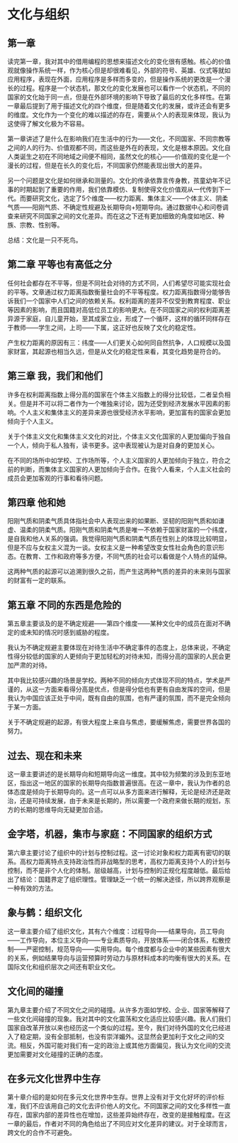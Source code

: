 # 文化与组织

## 第一章

读完第一章，我对其中的借用编程的思想来描述文化的变化很有感触。核心的价值观就像操作系统一样，作为核心但是却很难看见，外部的符号、英雄、仪式等就如应用程序，表现在外面，应用程序是多样而多变的，但是操作系统的更改是一个漫长的过程。程序是一个状态机，那文化的变化发展也可以看作一个状态机，不同的国家的文化始于同一点，但是在外部环境的影响下导致了最后的文化多样性。在第一章最后提到了用于描述文化的四个维度，但是随着文化的发展，或许还会有更多的维度。文化作为一个变化的难以描述的存在，需要从个人的表现来体现，我认为这使得了解文化极为不容易。

第一章讲述了是什么在影响我们在生活中的行为——文化，不同国家、不同宗教等之间的人的行为、价值观都不同，而这些是外在的表现，文化是根本原因。文化自人类诞生之初在不同地域之间便不相同，虽然文化的核心——价值观的变化是一个漫长的过程，但是在长久的变化后，不同国家仍然能表现出很大的差异。

另一个问题是文化是如何继承和测量的。文化的传承依靠言传身教，孩童幼年不记事的时期起到了重要的作用，我们依靠模仿、复制使得文化价值观从一代传到下一代。而要研究文化，选定了5个维度——权力距离、集体主义——个体主义、阴柔气质——阳刚气质、不确定性规避及长期导向+短期导向。通过数据中心和问卷调查来研究不同国家之间的文化差异。而在这之下还有更加细致的角度如地区、种族、宗教、性别等。

总结：文化是一只不死鸟。

## 第二章 平等也有高低之分

任何社会都存在不平等，但是不同社会对待的方式不同，人们希望尽可能实现社会的平等。文章通过权力距离指数衡量社会的不平等程度。权力距离指数得分能够告诉我们一个国家中人们之间的依赖关系。权利距离的差异不仅受到教育程度、职业等因素的影响，而且国籍对高低位员工的影响更大。在不同国家之间的权利距离差异源于家庭，自儿童开始，至其成家立业，形成了一个循环，这样的循环同样存在于教师——学生之间，上司——下属，这正好也反映了文化的稳定性。

产生权力距离的原因有三：纬度——人们更关心如何同自然抗争，人口规模以及国家财富，其起源也相当久远，但是从文化的稳定性来看，其变化趋势是符合的。

## 第三章 我，我们和他们

许多在权利距离指数上得分高的国家在个体主义指数上的得分比较低，二者呈负相关。但是并不可以将二者作为一个唯独来讨论，因为还受到经济发展水平因素的影响。个人主义和集体主义的差异来源也很受经济水平影响，更加富有的国家会更加倾向于个人主义。

关于个体主义文化和集体主义文化的对比，个体主义文化国家的人更加偏向于独自一个人，倾向于私人独有，读书更多。这中表现被认为是对自身的更加关心。

在不同的场所中如学校、工作场所等，个人主义国家的人更加倾向于独立，符合之前的判断，而集体主义国家的人更加倾向于合作。在我个人看来，个人主义社会的成员会更加客观的行事和看待问题。

## 第四章 他和她

阳刚气质和阴柔气质具体指社会中人表现出来的如果断、坚韧的阳刚气质和如谦虚、温柔的阴柔气质。阳刚气质和阴柔气质是唯一不依赖于国家财富的一个纬度，是自我和他人关系的强调。我觉得阳刚气质和阴柔气质在性别上的体现比较明显，但是不应与女权主义混为一谈。女权主义是一种希望改变女性社会角色的意识形态。在教育、工作和政府等多方便，不同气质的社会可以看做是个人特点的延伸。

这两种气质的起源可以追溯到很久之前，而产生这两种气质的差异的未来则与国家的财富有一定的联系。

## 第五章 不同的东西是危险的

第五章主要谈及的是不确定规避——第四个维度——某种文化中的成员在面对不确定的或未知的情况时感到威胁的程度。

我认为不确定规避主要体现在对待生活中不确定事件的态度上，总体来说，不确定性得分较低的国家的人更倾向于更加轻松的对待未知，而得分高的国家的人民会更加严肃的对待。

其中我比较感兴趣的场景是学校。两种不同的倾向方式体现不同的特点，学术是严谨的，从这一方面来看得分高是优点，但是得分低也有更有自由发挥的空间，但是我认为中国应该正处于中间，既有自由的氛围，也有严谨的氛围，而不是完全倾向于某一方面。

关于不确定规避的起源，有很大程度上来自与焦虑，要缓解焦虑，需要世界各国的努力。

## 过去、现在和未来

这一章主要讲述的是长期导向和短期导向这一维度。其中较为频繁的涉及到东亚地区，指出这一地区的国家的长期导向指数普遍很高。在这一章中，我认为作者的总体态度是倾向于长期导向的。这一点可以从多方面来进行解释，无论是经济还是政治，还是可持续发展，由于未来是长期的，所以需要一个政府来做长期的规划，东方的长期的思维导向无疑更加合适。

## 金字塔，机器，集市与家庭：不同国家的组织方式

第六章主要讨论了组织中的计划与控制过程。这一讨论对象和权力距离有密切的联系。高权力距离特点支持政治性而非战略型的思考，高权力距离支持个人的计划与控制，而不是非个人化的体制。层级越高，计划与控制的正规化程度越低。最后给出了结论：国籍界定了组织理性。管理缺乏一个统一的解决途径，所以跨界观察是一种有效的方法。

## 象与鹤：组织文化

这一章主要介绍了组织文化，其有六个维度：过程导向——结果导向，员工导向——工作导向，本位主义导向——专业素质导向，开放体系——闭合体系，松散控制——严密控制，规范导向——实用导向。每个维度都与企业中的某些因素有很大的关系，例如结果导向与运营预算时劳动力与原材料成本的均衡有很大的关系。在国际文化和组织层次之间还有职业文化。

## 文化间的碰撞

第九章主要介绍了不同文化之间的碰撞。从许多方面如学校、企业、国家等解释了一些文化间碰撞的现象。我对其中的文化震荡和文化适应比较感兴趣。我人们我们国家自改革开放以来也经历这一个类似的过程。至今，我们对待外国的文化已经进入了稳定期，没有全部抵制，也没有崇洋媚外。这显然会更加利于文化之间的交流。相反，外国可能对我们有一定的政治上或其他方面偏见，我认为文化间的交流更加需要对文化碰撞的正确的态度。

## 在多元文化世界中生存

第十章介绍的是如何在多元文化世界中生存。世界上没有对于文化好坏的评价标准，我们不应该用自己的文化去评价他人的文化。不同国家之间的文化多样性一直存在，国家内部的差异性也在增加，这些差异始终存在，改变的是接触程度。在这一章的最后，作者对不同的角色给出了不同应对文化差异的建议。对于全球而言，跨文化的合作不可避免。
